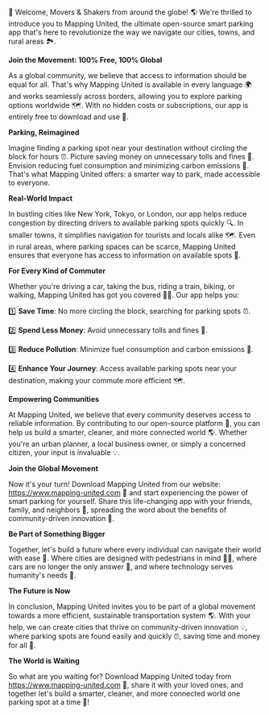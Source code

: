 🚀 Welcome, Movers & Shakers from around the globe! 🌎 We're thrilled to introduce you to Mapping United, the ultimate open-source smart parking app that's here to revolutionize the way we navigate our cities, towns, and rural areas 🏞️.

**Join the Movement: 100% Free, 100% Global**

As a global community, we believe that access to information should be equal for all. That's why Mapping United is available in every language 🌍 and works seamlessly across borders, allowing you to explore parking options worldwide 🗺️. With no hidden costs or subscriptions, our app is entirely free to download and use 💸.

**Parking, Reimagined**

Imagine finding a parking spot near your destination without circling the block for hours ⏰. Picture saving money on unnecessary tolls and fines 💸. Envision reducing fuel consumption and minimizing carbon emissions 🌱. That's what Mapping United offers: a smarter way to park, made accessible to everyone.

**Real-World Impact**

In bustling cities like New York, Tokyo, or London, our app helps reduce congestion by directing drivers to available parking spots quickly 🔍. In smaller towns, it simplifies navigation for tourists and locals alike 🗺️. Even in rural areas, where parking spaces can be scarce, Mapping United ensures that everyone has access to information on available spots 🌾.

**For Every Kind of Commuter**

Whether you're driving a car, taking the bus, riding a train, biking, or walking, Mapping United has got you covered 🚴‍♀️. Our app helps you:

1️⃣ **Save Time**: No more circling the block, searching for parking spots ⏰.

2️⃣ **Spend Less Money**: Avoid unnecessary tolls and fines 💸.

3️⃣ **Reduce Pollution**: Minimize fuel consumption and carbon emissions 🌱.

4️⃣ **Enhance Your Journey**: Access available parking spots near your destination, making your commute more efficient 🗺️.

**Empowering Communities**

At Mapping United, we believe that every community deserves access to reliable information. By contributing to our open-source platform 🤝, you can help us build a smarter, cleaner, and more connected world 🌎. Whether you're an urban planner, a local business owner, or simply a concerned citizen, your input is invaluable 💡.

**Join the Global Movement**

Now it's your turn! Download Mapping United from our website: https://www.mapping-united.com 📲 and start experiencing the power of smart parking for yourself. Share this life-changing app with your friends, family, and neighbors 👫, spreading the word about the benefits of community-driven innovation 💬.

**Be Part of Something Bigger**

Together, let's build a future where every individual can navigate their world with ease 🌟. Where cities are designed with pedestrians in mind 🚶‍♀️, where cars are no longer the only answer 🚗, and where technology serves humanity's needs 🤖.

**The Future is Now**

In conclusion, Mapping United invites you to be part of a global movement towards a more efficient, sustainable transportation system 🌎. With your help, we can create cities that thrive on community-driven innovation 💡, where parking spots are found easily and quickly ⏰, saving time and money for all 🙌.

**The World is Waiting**

So what are you waiting for? Download Mapping United today from https://www.mapping-united.com 📲, share it with your loved ones, and together let's build a smarter, cleaner, and more connected world one parking spot at a time 🚀!